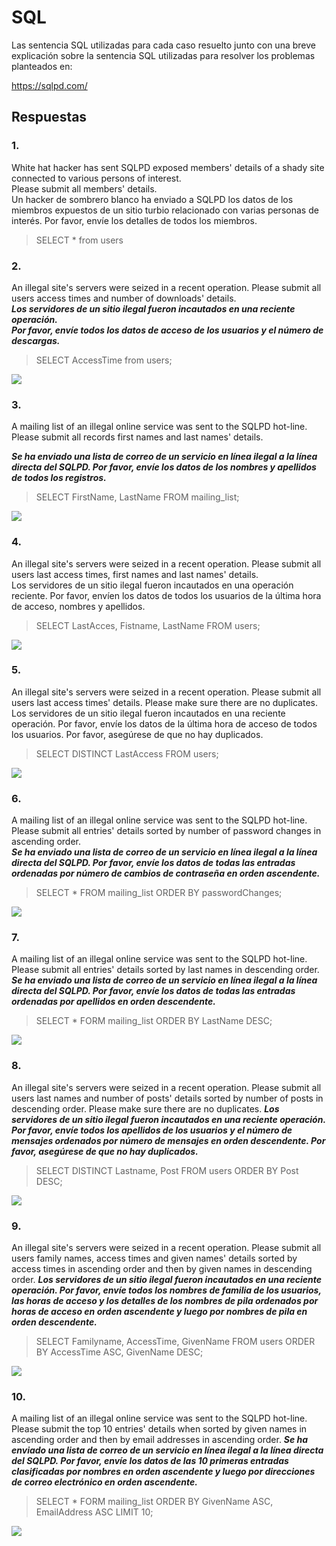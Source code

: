 # SQL

Las sentencia SQL utilizadas para cada caso resuelto junto con una breve explicación sobre la sentencia SQL utilizadas para resolver los problemas planteados en:

https://sqlpd.com/

## Respuestas

### 1.
White hat hacker has sent SQLPD exposed members' details of a shady site connected to various persons of interest.   
Please submit all members' details.    
Un hacker de sombrero blanco ha enviado a SQLPD los datos de los miembros expuestos de un sitio turbio relacionado con varias personas de interés. Por favor, envíe los detalles de todos los miembros.  

> SELECT * from users


### 2.
An illegal site's servers were seized in a recent operation. Please submit all users access times and number of downloads' details.  
***Los servidores de un sitio ilegal fueron incautados en una reciente operación.   
Por favor, envíe todos los datos de acceso de los usuarios y el número de descargas.***   

> SELECT AccessTime from users;

![](2.png)

### 3.
A mailing list of an illegal online service was sent to the SQLPD hot-line. Please submit all records first names and last names' details.  

***Se ha enviado una lista de correo de un servicio en línea ilegal a la línea directa del SQLPD. 
Por favor, envíe los datos de los nombres y apellidos de todos los registros.***  

> SELECT FirstName, LastName FROM mailing_list;

![](3.png)

### 4.
An illegal site's servers were seized in a recent operation. Please submit all users last access times, first names and last names' details.  
Los servidores de un sitio ilegal fueron incautados en una operación reciente. Por favor, envíen los datos de todos los usuarios de la última hora de acceso, nombres y apellidos.  

> SELECT LastAcces, Fistname, LastName FROM users;

![](4.png)

### 5.
An illegal site's servers were seized in a recent operation. Please submit all users last access times' details. Please make sure there are no duplicates.  
Los servidores de un sitio ilegal fueron incautados en una reciente operación. Por favor, envíe los datos de la última hora de acceso de todos los usuarios. Por favor, asegúrese de que no hay duplicados.  

> SELECT DISTINCT LastAccess FROM users;

![](5.png)

### 6.
A mailing list of an illegal online service was sent to the SQLPD hot-line. Please submit all entries' details sorted by number of password changes in ascending order.  
***Se ha enviado una lista de correo de un servicio en línea ilegal a la línea directa del SQLPD. 
Por favor, envíe los datos de todas las entradas ordenadas por número de cambios de contraseña en orden ascendente.*** 

> SELECT * FROM mailing_list ORDER BY passwordChanges;

![](6.png)

### 7. 
A mailing list of an illegal online service was sent to the SQLPD hot-line. Please submit all entries' details sorted by last names in descending order.
***Se ha enviado una lista de correo de un servicio en línea ilegal a la línea directa del SQLPD. 
Por favor, envíe los datos de todas las entradas ordenadas por apellidos en orden descendente.***

> SELECT * FORM mailing_list ORDER BY LastName DESC;

![](7.png)

### 8.
An illegal site's servers were seized in a recent operation. Please submit all users last names and number of posts' details sorted by number of posts in descending order. Please make sure there are no duplicates.
***Los servidores de un sitio ilegal fueron incautados en una reciente operación. Por favor, envíe todos los apellidos de los 
usuarios y el número de mensajes ordenados por número de mensajes en orden descendente. Por favor, asegúrese de que no hay duplicados.***

> SELECT DISTINCT Lastname, Post FROM users ORDER BY Post DESC;

![](8.png)

### 9.
An illegal site's servers were seized in a recent operation. Please submit all users family names, access times and given names' details sorted by access times in ascending order and then by given names in descending order.
***Los servidores de un sitio ilegal fueron incautados en una reciente operación. 
Por favor, envíe todos los nombres de familia de los usuarios, las horas de acceso y 
los detalles de los nombres de pila ordenados por horas de acceso en orden ascendente y luego por nombres de pila en orden descendente.***

> SELECT Familyname, AccessTime, GivenName FROM users ORDER BY AccessTime ASC, GivenName DESC;

![](9.png)

### 10.
A mailing list of an illegal online service was sent to the SQLPD hot-line. Please submit the top 10 entries' details when sorted by given names in ascending order and then by email addresses in ascending order.
***Se ha enviado una lista de correo de un servicio en línea ilegal a la línea directa del SQLPD. Por favor, envíe los datos de las 10 primeras entradas clasificadas por nombres en orden ascendente y luego por direcciones de correo electrónico en orden ascendente.***

> SELECT * FORM mailing_list ORDER BY GivenName ASC, EmailAddress ASC LIMIT 10;

![](10.png)
